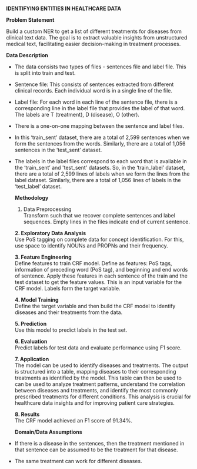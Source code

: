 **IDENTIFYING ENTITIES IN HEALTHCARE DATA**  
  
**Problem Statement**  
  
Build a custom NER to get a list of different treatments for diseases
from clinical text data. The goal is to extract valuable insights from
unstructured medical text, facilitating easier decision-making in
treatment processes.  
  
**Data Description**  

- The data consists two types of files - sentences file and label file.
  This is split into train and test.

- Sentence file: This consists of sentences extracted from different
  clinical records. Each individual word is in a single line of the
  file.

- Label file: For each word in each line of the sentence file, there is
  a corresponding line in the label file that provides the label of that
  word. The labels are T (treatment), D (disease), O (other).

- There is a one-on-one mapping between the sentence and label files.

- In this ‘train_sent’ dataset, there are a total of 2,599 sentences
  when we form the sentences from the words. Similarly, there are a
  total of 1,056 sentences in the ‘test_sent’ dataset.

- The labels in the label files correspond to each word that is
  available in the ‘train_sent’ and 'test_sent' datasets. So, in the
  ‘train_label’ dataset, there are a total of 2,599 lines of labels when
  we form the lines from the label dataset. Similarly, there are a total
  of 1,056 lines of labels in the ‘test_label’ dataset.  
    
  **Methodology**  
    
  1. Data Preprocessing  
  Transform such that we recover complete sentences and label sequences.
  Empty lines in the files indicate end of current sentence.  
    
  **2. Exploratory Data Analysis**  
  Use PoS tagging on complete data for concept identification. For this,
  use space to identify NOUNs and PROPNs and their frequency.  
    
  **3. Feature Engineering**  
  Define features to train CRF model. Define as features: PoS tags,
  information of preceding word (PoS tag), and beginning and end words
  of sentence. Apply these features in each sentence of the train and
  the test dataset to get the feature values. This is an input variable
  for the CRF model. Labels form the target variable.  
    
  **4. Model Training**  
  Define the target variable and then build the CRF model to identify
  diseases and their treatments from the data.  
    
  **5. Prediction**  
  Use this model to predict labels in the test set.  
    
  **6. Evaluation**  
  Predict labels for test data and evaluate performance using F1
  score.  
    
  **7. Application**  
  The model can be used to identify diseases and treatments. The output
  is structured into a table, mapping diseases to their corresponding
  treatments as identified by the model. This table can then be used to
  can be used to analyze treatment patterns, understand the correlation
  between diseases and treatments, and identify the most commonly
  prescribed treatments for different conditions. This analysis is
  crucial for healthcare data insights and for improving patient care
  strategies.  
    
  **8. Results**  
  The CRF model achieved an F1 score of 91.34%.  
    
  **Domain/Data Assumptions**  

<!-- -->

- If there is a disease in the sentences, then the treatment mentioned
  in that sentence can be assumed to be the treatment for that disease.

- The same treatment can work for different diseases.
